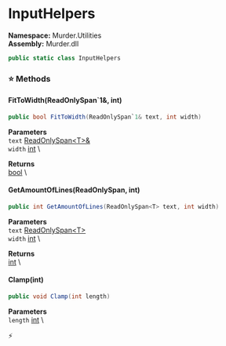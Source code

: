 # InputHelpers

**Namespace:** Murder.Utilities \
**Assembly:** Murder.dll

```csharp
public static class InputHelpers
```

### ⭐ Methods
#### FitToWidth(ReadOnlySpan`1&, int)
```csharp
public bool FitToWidth(ReadOnlySpan`1& text, int width)
```

**Parameters** \
`text` [ReadOnlySpan\<T\>&](https://learn.microsoft.com/en-us/dotnet/api/System.ReadOnlySpan-1?view=net-7.0) \
`width` [int](https://learn.microsoft.com/en-us/dotnet/api/System.Int32?view=net-7.0) \

**Returns** \
[bool](https://learn.microsoft.com/en-us/dotnet/api/System.Boolean?view=net-7.0) \

#### GetAmountOfLines(ReadOnlySpan<T>, int)
```csharp
public int GetAmountOfLines(ReadOnlySpan<T> text, int width)
```

**Parameters** \
`text` [ReadOnlySpan\<T\>](https://learn.microsoft.com/en-us/dotnet/api/System.ReadOnlySpan-1?view=net-7.0) \
`width` [int](https://learn.microsoft.com/en-us/dotnet/api/System.Int32?view=net-7.0) \

**Returns** \
[int](https://learn.microsoft.com/en-us/dotnet/api/System.Int32?view=net-7.0) \

#### Clamp(int)
```csharp
public void Clamp(int length)
```

**Parameters** \
`length` [int](https://learn.microsoft.com/en-us/dotnet/api/System.Int32?view=net-7.0) \



⚡